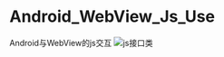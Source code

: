 # Android_WebView_Js_Use
Android与WebView的js交互
![](https://github.com/ykayyoo/Android_WebView_Js_Use/blob/master/img/01-1_js%E6%8E%A5%E5%8F%A3%E7%B1%BB.png "js接口类")
